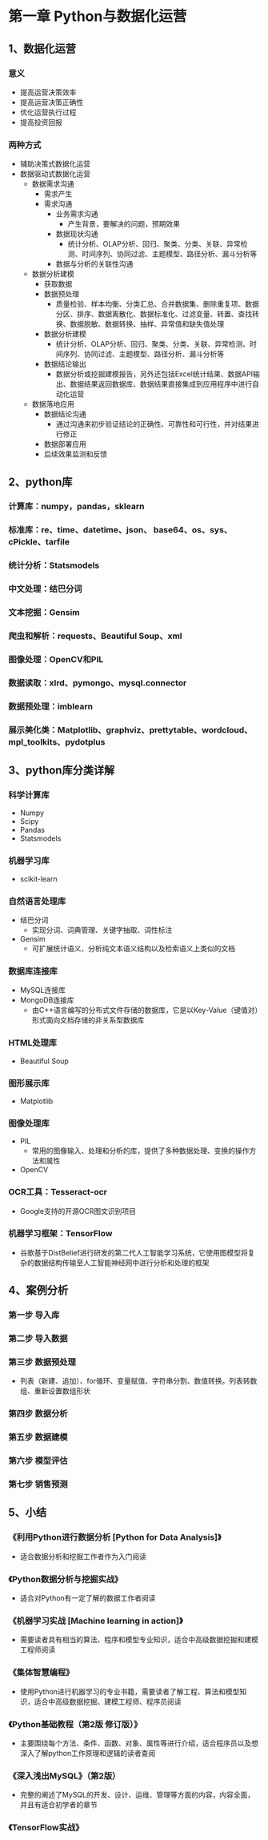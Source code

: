 # 第一章 Python与数据化运营  
  
## 1、数据化运营  
  
### 意义  
  
* 提高运营决策效率  
* 提高运营决策正确性  
* 优化运营执行过程  
* 提高投资回报  
  
### 两种方式  
  
* 辅助决策式数据化运营  
* 数据驱动式数据化运营  
    * 数据需求沟通  
        * 需求产生  
        * 需求沟通  
            * 业务需求沟通  
                * 产生背景，要解决的问题，预期效果  
            * 数据现状沟通  
                * 统计分析、OLAP分析、回归、聚类、分类、关联、异常检测、时间序列、协同过滤、主题模型、路径分析、漏斗分析等  
            * 数据与分析的关联性沟通  
    * 数据分析建模  
        * 获取数据  
        * 数据预处理  
            * 质量检验、样本均衡、分类汇总、合并数据集、删除重复项、数据分区、排序、数据离散化、数据标准化、过滤变量、转置、查找转换、数据脱敏、数据转换、抽样、异常值和缺失值处理  
        * 数据分析建模  
            * 统计分析、OLAP分析、回归、聚类、分类、关联、异常检测、时间序列、协同过滤、主题模型、路径分析、漏斗分析等  
        * 数据结论输出  
            * 数据分析或挖掘建模报告，另外还包括Excel统计结果、数据API输出、数据结果返回数据库、数据结果直接集成到应用程序中进行自动化运营  
    * 数据落地应用  
        * 数据结论沟通  
            * 通过沟通来初步验证结论的正确性、可靠性和可行性，并对结果进行修正  
        * 数据部署应用  
        * 后续效果监测和反馈  
  
## 2、python库  
  
### 计算库：numpy，pandas，sklearn  
  
### 标准库：re、time、datetime、json、 base64、os、sys、cPickle、tarfile  
  
### 统计分析：Statsmodels  
  
### 中文处理：结巴分词  
  
### 文本挖掘：Gensim  
  
### 爬虫和解析：requests、Beautiful Soup、xml  
  
### 图像处理：OpenCV和PIL  
  
### 数据读取：xlrd、pymongo、mysql.connector  
  
### 数据预处理：imblearn  
  
### 展示美化类：Matplotlib、graphviz、prettytable、wordcloud、mpl_toolkits、pydotplus  
  
## 3、python库分类详解  
  
### 科学计算库  
  
* Numpy  
* Scipy  
* Pandas  
* Statsmodels  
  
### 机器学习库  
  
* scikit-learn  
  
### 自然语言处理库  
  
* 结巴分词  
    * 实现分词、词典管理、关键字抽取、词性标注  
* Gensim  
    * 可扩展统计语义、分析纯文本语义结构以及检索语义上类似的文档  
  
### 数据库连接库  
  
* MySQL连接库  
* MongoDB连接库  
    * 由C++语言编写的分布式文件存储的数据库，它是以Key-Value（键值对）形式面向文档存储的非关系型数据库  
  
### HTML处理库  
  
* Beautiful Soup  
  
### 图形展示库  
  
* Matplotlib  
  
### 图像处理库  
  
* PIL  
    * 常用的图像输入、处理和分析的库，提供了多种数据处理、变换的操作方法和属性  
* OpenCV  
  
### OCR工具：Tesseract-ocr  
  
* Google支持的开源OCR图文识别项目  
  
### 机器学习框架：TensorFlow  
  
* 谷歌基于DistBelief进行研发的第二代人工智能学习系统，它使用图模型将复杂的数据结构传输至人工智能神经网中进行分析和处理的框架  
  
## 4、案例分析  
  
### 第一步 导入库  
  
### 第二步 导入数据  
  
### 第三步 数据预处理  
  
* 列表（新建、追加）、for循环、变量赋值、字符串分割、数值转换。列表转数组、重新设置数组形状  
  
### 第四步 数据分析  
  
### 第五步 数据建模  
  
### 第六步 模型评估  
  
### 第七步 销售预测  
  
## 5、小结  
  
### 《利用Python进行数据分析 [Python for Data Analysis]》  
  
* 适合数据分析和挖掘工作者作为入门阅读  
  
### 《Python数据分析与挖掘实战》  
  
* 适合对Python有一定了解的数据工作者阅读  
  
### 《机器学习实战 [Machine learning in action]》  
  
* 需要读者具有相当的算法、程序和模型专业知识，适合中高级数据挖掘和建模工程师阅读  
  
### 《集体智慧编程》  
  
* 使用Python进行机器学习的专业书籍，需要读者了解工程、算法和模型知识，适合中高级数据挖掘、建模工程师、程序员阅读  
  
### 《Python基础教程（第2版 修订版）》  
  
* 主要围绕每个方法、条件、函数、对象、属性等进行介绍，适合程序员以及想深入了解python工作原理和逻辑的读者查阅  
  
### 《深入浅出MySQL》（第2版）  
  
* 完整的阐述了MySQL的开发、设计、运维、管理等方面的内容，内容全面，并且有适合初学者的章节  
  
### 《TensorFlow实战》  
  
